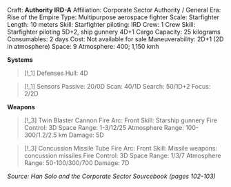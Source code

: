 
Craft: **Authority IRD-A**
Affiliation: Corporate Sector Authority / General
Era: Rise of the Empire
Type: Multipurpose aerospace fighter
Scale: Starfighter
Length: 10 meters
Skill: Starfighter piloting: IRD
Crew: 1
Crew Skill: Starfighter piloting 5D+2, ship gunnery 4D+1
Cargo Capacity: 25 kilograms
Consumables: 2 days
Cost: Not available for sale
Maneuverability: 2D+1 (2D in atmosphere)
Space: 9
Atmosphere: 400; 1,150 kmh

**Systems**
> [!_1] Defenses
> Hull: 4D

> [!_1] Sensors
> Passive: 20/0D
> Scan: 40/1D
> Search: 50/1D+2
> Focus: 2/2D

**Weapons**
> [!_3] Twin Blaster Cannon
> Fire Arc: Front
> Skill: Starship gunnery
> Fire Control: 3D
> Space Range: 1-3/12/25
> Atmosphere Range: 100-300/1.2/2.5 km
> Damage: 5D

> [!_3] Concussion Missile Tube
> Fire Arc: Front
> Skill: Missile weapons: concussion missiles
> Fire Control: 3D
> Space Range: 1/3/7
> Atmosphere Range: 50-100/300/700
> Damage: 7D


*Source: Han Solo and the Corporate Sector Sourcebook (pages 102-103)*
